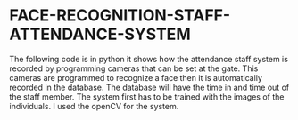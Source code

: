 # FACE-RECOGNITION-STAFF-ATTENDANCE-SYSTEM
The following code is in python it shows how the attendance staff system is recorded by programming cameras that can be set at the gate. This cameras are programmed to recognize a face then it is automatically recorded in the database.
The database will have the time in and time out of the staff member. 
The system first has to be trained with the images of the individuals.
I used the openCV for the system.
